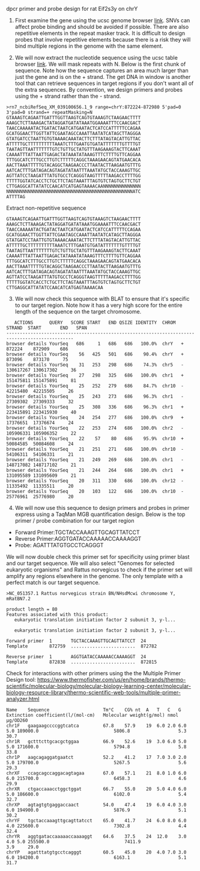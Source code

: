dpcr primer and probe design for rat Eif2s3y on chrY

1. First examine the gene using the ucsc genome browser [link](https://genome.ucsc.edu/cgi-bin/hgTracks?db=rn7&lastVirtModeType=default&lastVirtModeExtraState=&virtModeType=default&virtMode=0&nonVirtPosition=&position=chrY%3A869689%2D889341&hgsid=1672094940_rcEIzCJRP025xOYa1v0XOMi7Ls8R). SNVs can affect probe binding and should be avoided if possible. There are also repetitive elements in the repeat masker track. It is difficult to design probes that involve repetitive elements because there is a risk they will bind multiple regions in the genome with the same element.

2. We will now extract the nucleotide sequence using the ucsc table browser [link](https://genome.ucsc.edu/cgi-bin/hgTables?hgsid=1672094940_rcEIzCJRP025xOYa1v0XOMi7Ls8R&clade=mammal&org=Rat&db=rn7&hgta_group=genes&hgta_track=gold&hgta_table=0&hgta_regionType=range&position=chrY%3A869%2C689-889%2C341&hgta_outputType=sequence&hgta_outFileName=). We will mask repeats with N. Below is the first chunk of sequence. Note how the sequence captures an area much larger than just the gene and is on the + strand. The get DNA in window is another tool that can retrieve sequences in target regions if you don't want all of the extra sequences. By convention, we design primers and probes using the + strand rather than the - strand.

```
>rn7_ncbiRefSeq_XM_039100656.1_9 range=chrY:872224-872980 5'pad=0 3'pad=0 strand=+ repeatMasking=N
GTAAAGTCAGAATTGATTTGGTTAAGTCAGTGTAAAGTCTAAGAACTTTT
AAAGCTCTTAAAGACTATAGGATGATATAAATGGAAAATTTCCAACGACT
TAACCAAAAATACTGATACTAATCATGAATACTCATCCATTTTTCCAGAA
GCATGGAACTTGGTTATTCGAATAGCCAAATTAATATCATAGCTTAGGGA
GTATGATCCTAATTGTGTAAAACAAATACTTCTTTATAGTACATTGTTAC
ATTTTTGCTTTTTTTTTTAAATCTTTGAATGTGATATTTTTTTGTTTTGT
TAATAGTTAATTTTTTTGTCTGTTGCTATGTTTAAGAAAGTACTTCAAAT
CAAAATTTATTAATTGAGACTATAAATATAAAGTTTCTTTTGTTCAGGAA
TTTGGCATCTTTGCCTTGTCTTTTTCAGGCTAAAGAACAGTATGAACACA
AACTTAAATTTTTGTACAGGCTAAGAACCCTTAATACTTAAGAATGTTTG
AATCACTTTGATAGACAGTAGATATAATTTAAATATGCTACCAAAGTTGC
AGTTATCCTAAGATTTATGTGCCTCAGGGTAAGTTTTTAAGACCTTTTGG
TTTTTGGTATCACCTCTGCTTCTAGTAAATTTAGTGTCTAGTGCTTCTGT
CTTGAGGCATTATATCCAACATCATGAGTAAAACAANNNNNNNNNNNNNN
NNNNNNNNNNNNNNNNNNNNNNNNNNNNNNNNNNNNNNNNNNNNNNNATC
ATTTTAG
```

Extract non-repetitive sequence
```
GTAAAGTCAGAATTGATTTGGTTAAGTCAGTGTAAAGTCTAAGAACTTTT
AAAGCTCTTAAAGACTATAGGATGATATAAATGGAAAATTTCCAACGACT
TAACCAAAAATACTGATACTAATCATGAATACTCATCCATTTTTCCAGAA
GCATGGAACTTGGTTATTCGAATAGCCAAATTAATATCATAGCTTAGGGA
GTATGATCCTAATTGTGTAAAACAAATACTTCTTTATAGTACATTGTTAC
ATTTTTGCTTTTTTTTTTAAATCTTTGAATGTGATATTTTTTTGTTTTGT
TAATAGTTAATTTTTTTGTCTGTTGCTATGTTTAAGAAAGTACTTCAAAT
CAAAATTTATTAATTGAGACTATAAATATAAAGTTTCTTTTGTTCAGGAA
TTTGGCATCTTTGCCTTGTCTTTTTCAGGCTAAAGAACAGTATGAACACA
AACTTAAATTTTTGTACAGGCTAAGAACCCTTAATACTTAAGAATGTTTG
AATCACTTTGATAGACAGTAGATATAATTTAAATATGCTACCAAAGTTGC
AGTTATCCTAAGATTTATGTGCCTCAGGGTAAGTTTTTAAGACCTTTTGG
TTTTTGGTATCACCTCTGCTTCTAGTAAATTTAGTGTCTAGTGCTTCTGT
CTTGAGGCATTATATCCAACATCATGAGTAAAACAA
```

3. We will now check this sequence with BLAT to ensure that it's specific to our target region. Note how it has a very high score for the entire length of the sequence on the target chromosome.

```
   ACTIONS      QUERY   SCORE START   END QSIZE IDENTITY  CHROM  STRAND  START       END   SPAN
-----------------------------------------------------------------------------------------------
browser details YourSeq   686     1   686   686   100.0%  chrY   +      872224    872909    686
browser details YourSeq    56   425   501   686    90.4%  chrY   +      873096    873170     75
browser details YourSeq    31   253   298   686    74.3%  chr5   -   130617267 130617302     36
browser details YourSeq    27   298   325   686   100.0%  chr1   +   151475811 151475891     81
browser details YourSeq    25   252   279   686    84.7%  chr10  -    42215480  42215505     26
browser details YourSeq    25   243   273   686    96.3%  chr1   -    27309302  27309333     32
browser details YourSeq    25   308   336   686    96.3%  chr1   +   223415891 223415930     40
browser details YourSeq    24   254   277   686   100.0%  chr9   +    17376651  17376674     24
browser details YourSeq    22   253   274   686   100.0%  chr2   -   105906331 105906352     22
browser details YourSeq    22    57    80   686    95.9%  chr10  +    50084585  50084608     24
browser details YourSeq    21   251   271   686   100.0%  chr10  -    54106311  54106331     21
browser details YourSeq    21   249   269   686   100.0%  chr1   -   148717082 148717102     21
browser details YourSeq    21   244   264   686   100.0%  chr1   +   131095589 131095609     21
browser details YourSeq    20   311   330   686   100.0%  chr12  -    11335492  11335511     20
browser details YourSeq    20   103   122   686   100.0%  chr10  -    25776961  25776980     20
```

4. We will now use this sequence to design primers and probes in primer express using a TaqMan MGB quantification design. Below is the top primer / probe combination for our target region

- Forward Primer:TGCTACCAAAGTTGCAGTTATCCT 
- Reverse Primer:AGGTGATACCAAAAACCAAAAGGT 
- Probe: AGATTTATGTGCCTCAGGGT 

We will now double check this primer set for specificity using primer blast and our target sequence. We will also select "Genomes for selected eukaryotic organisms" and Rattus norvegicus to check if the primer set will amplify any regions elsewhere in the genome. The only template with a perfect match is our target sequence.

```
>NC_051357.1 Rattus norvegicus strain BN/NHsdMcwi chromosome Y, mRatBN7.2

product length = 80
Features associated with this product:
   eukaryotic translation initiation factor 2 subunit 3, y-l...

   eukaryotic translation initiation factor 2 subunit 3, y-l...

Forward primer  1       TGCTACCAAAGTTGCAGTTATCCT  24
Template        872759  ........................  872782

Reverse primer  1       AGGTGATACCAAAAACCAAAAGGT  24
Template        872838  ........................  872815
```

Check for interactions with other primers using the the Multiple Primer Design tool: https://www.thermofisher.com/us/en/home/brands/thermo-scientific/molecular-biology/molecular-biology-learning-center/molecular-biology-resource-library/thermo-scientific-web-tools/multiple-primer-analyzer.html

```
Name 	Sequence                	Tm°C	CG%	nt	A	T	C	G	Extinction coefficient(l/(mol·cm)	Molecular weight(g/mol)	nmol	µg/OD260
chr1F	gaagaagccccggtcatca     	67.8	57.9	19	6.0	2.0	6.0	5.0	189000.0                         	5806.8                 	5.3 	30.7
chr1R	gctttcttgcacgctggaa     	66.9	52.6	19	3.0	6.0	5.0	5.0	171600.0                         	5794.8                 	5.8 	33.8
chr1P	aagcagaggatgaatct       	52.2	41.2	17	7.0	3.0	2.0	5.0	179700.0                         	5267.5                 	5.6 	29.3
chrXF	ccagcagccaggacagtagaa   	67.0	57.1	21	8.0	1.0	6.0	6.0	215700.0                         	6458.3                 	4.6 	29.9
chrXR	ctgaccaaacctggctggat    	66.7	55.0	20	5.0	4.0	6.0	5.0	186600.0                         	6102.0                 	5.4 	32.7
chrXP	agtagtgtgaggaccaact     	54.0	47.4	19	6.0	4.0	3.0	6.0	194900.0                         	5876.9                 	5.1 	30.2
chrYF	tgctaccaaagttgcagttatcct	65.0	41.7	24	6.0	8.0	6.0	4.0	225600.0                         	7302.8                 	4.4 	32.4
chrYR	aggtgataccaaaaaccaaaaggt	64.6	37.5	24	12.0	3.0	4.0	5.0	255500.0                         	7411.9                 	3.9 	29.0
chrYP	agatttatgtgcctcagggt    	60.5	45.0	20	4.0	7.0	3.0	6.0	194200.0                         	6163.1                 	5.1 	31.7
```
